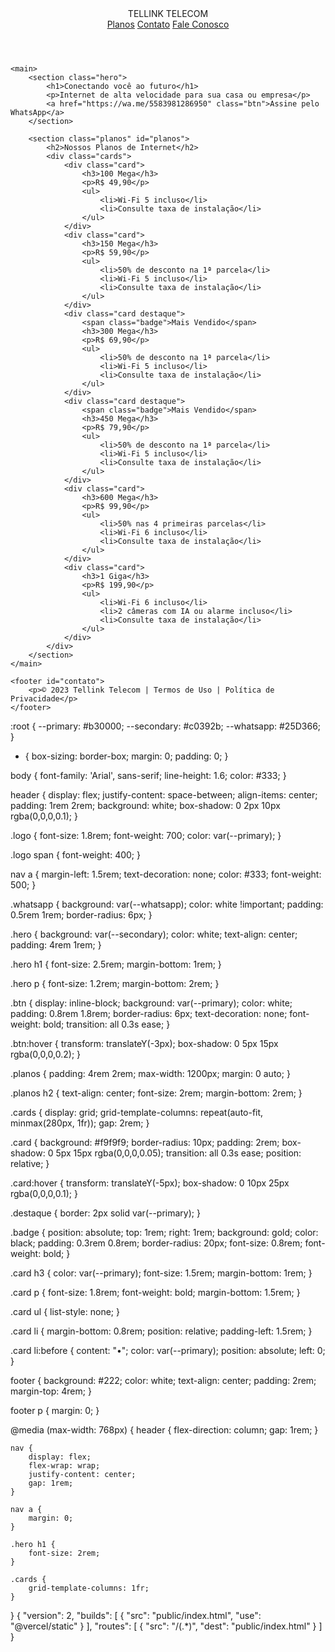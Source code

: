 <!DOCTYPE html>
<html lang="pt-BR">
<head>
    <meta charset="UTF-8">
    <meta name="viewport" content="width=device-width, initial-scale=1.0">
    <title>Tellink Telecom</title>
    <link rel="stylesheet" href="/style.css">
    <meta name="description" content="Internet de alta velocidade para sua casa ou empresa">
</head>
<body>
    <header>
        <div class="logo">TELLINK <span>TELECOM</span></div>
        <nav>
            <a href="#planos">Planos</a>
            <a href="#contato">Contato</a>
            <a href="https://wa.me/5583981286950" class="whatsapp">Fale Conosco</a>
        </nav>
    </header>
    
    <main>
        <section class="hero">
            <h1>Conectando você ao futuro</h1>
            <p>Internet de alta velocidade para sua casa ou empresa</p>
            <a href="https://wa.me/5583981286950" class="btn">Assine pelo WhatsApp</a>
        </section>

        <section class="planos" id="planos">
            <h2>Nossos Planos de Internet</h2>
            <div class="cards">
                <div class="card">
                    <h3>100 Mega</h3>
                    <p>R$ 49,90</p>
                    <ul>
                        <li>Wi-Fi 5 incluso</li>
                        <li>Consulte taxa de instalação</li>
                    </ul>
                </div>
                <div class="card">
                    <h3>150 Mega</h3>
                    <p>R$ 59,90</p>
                    <ul>
                        <li>50% de desconto na 1ª parcela</li>
                        <li>Wi-Fi 5 incluso</li>
                        <li>Consulte taxa de instalação</li>
                    </ul>
                </div>
                <div class="card destaque">
                    <span class="badge">Mais Vendido</span>
                    <h3>300 Mega</h3>
                    <p>R$ 69,90</p>
                    <ul>
                        <li>50% de desconto na 1ª parcela</li>
                        <li>Wi-Fi 5 incluso</li>
                        <li>Consulte taxa de instalação</li>
                    </ul>
                </div>
                <div class="card destaque">
                    <span class="badge">Mais Vendido</span>
                    <h3>450 Mega</h3>
                    <p>R$ 79,90</p>
                    <ul>
                        <li>50% de desconto na 1ª parcela</li>
                        <li>Wi-Fi 5 incluso</li>
                        <li>Consulte taxa de instalação</li>
                    </ul>
                </div>
                <div class="card">
                    <h3>600 Mega</h3>
                    <p>R$ 99,90</p>
                    <ul>
                        <li>50% nas 4 primeiras parcelas</li>
                        <li>Wi-Fi 6 incluso</li>
                        <li>Consulte taxa de instalação</li>
                    </ul>
                </div>
                <div class="card">
                    <h3>1 Giga</h3>
                    <p>R$ 199,90</p>
                    <ul>
                        <li>Wi-Fi 6 incluso</li>
                        <li>2 câmeras com IA ou alarme incluso</li>
                        <li>Consulte taxa de instalação</li>
                    </ul>
                </div>
            </div>
        </section>
    </main>

    <footer id="contato">
        <p>© 2023 Tellink Telecom | Termos de Uso | Política de Privacidade</p>
    </footer>
</body>
</html>
:root {
    --primary: #b30000;
    --secondary: #c0392b;
    --whatsapp: #25D366;
}

* {
    box-sizing: border-box;
    margin: 0;
    padding: 0;
}

body {
    font-family: 'Arial', sans-serif;
    line-height: 1.6;
    color: #333;
}

header {
    display: flex;
    justify-content: space-between;
    align-items: center;
    padding: 1rem 2rem;
    background: white;
    box-shadow: 0 2px 10px rgba(0,0,0,0.1);
}

.logo {
    font-size: 1.8rem;
    font-weight: 700;
    color: var(--primary);
}

.logo span {
    font-weight: 400;
}

nav a {
    margin-left: 1.5rem;
    text-decoration: none;
    color: #333;
    font-weight: 500;
}

.whatsapp {
    background: var(--whatsapp);
    color: white !important;
    padding: 0.5rem 1rem;
    border-radius: 6px;
}

.hero {
    background: var(--secondary);
    color: white;
    text-align: center;
    padding: 4rem 1rem;
}

.hero h1 {
    font-size: 2.5rem;
    margin-bottom: 1rem;
}

.hero p {
    font-size: 1.2rem;
    margin-bottom: 2rem;
}

.btn {
    display: inline-block;
    background: var(--primary);
    color: white;
    padding: 0.8rem 1.8rem;
    border-radius: 6px;
    text-decoration: none;
    font-weight: bold;
    transition: all 0.3s ease;
}

.btn:hover {
    transform: translateY(-3px);
    box-shadow: 0 5px 15px rgba(0,0,0,0.2);
}

.planos {
    padding: 4rem 2rem;
    max-width: 1200px;
    margin: 0 auto;
}

.planos h2 {
    text-align: center;
    font-size: 2rem;
    margin-bottom: 2rem;
}

.cards {
    display: grid;
    grid-template-columns: repeat(auto-fit, minmax(280px, 1fr));
    gap: 2rem;
}

.card {
    background: #f9f9f9;
    border-radius: 10px;
    padding: 2rem;
    box-shadow: 0 5px 15px rgba(0,0,0,0.05);
    transition: all 0.3s ease;
    position: relative;
}

.card:hover {
    transform: translateY(-5px);
    box-shadow: 0 10px 25px rgba(0,0,0,0.1);
}

.destaque {
    border: 2px solid var(--primary);
}

.badge {
    position: absolute;
    top: 1rem;
    right: 1rem;
    background: gold;
    color: black;
    padding: 0.3rem 0.8rem;
    border-radius: 20px;
    font-size: 0.8rem;
    font-weight: bold;
}

.card h3 {
    color: var(--primary);
    font-size: 1.5rem;
    margin-bottom: 1rem;
}

.card p {
    font-size: 1.8rem;
    font-weight: bold;
    margin-bottom: 1.5rem;
}

.card ul {
    list-style: none;
}

.card li {
    margin-bottom: 0.8rem;
    position: relative;
    padding-left: 1.5rem;
}

.card li:before {
    content: "•";
    color: var(--primary);
    position: absolute;
    left: 0;
}

footer {
    background: #222;
    color: white;
    text-align: center;
    padding: 2rem;
    margin-top: 4rem;
}

footer p {
    margin: 0;
}

@media (max-width: 768px) {
    header {
        flex-direction: column;
        gap: 1rem;
    }
    
    nav {
        display: flex;
        flex-wrap: wrap;
        justify-content: center;
        gap: 1rem;
    }
    
    nav a {
        margin: 0;
    }
    
    .hero h1 {
        font-size: 2rem;
    }
    
    .cards {
        grid-template-columns: 1fr;
    }
}
{
  "version": 2,
  "builds": [
    {
      "src": "public/index.html",
      "use": "@vercel/static"
    }
  ],
  "routes": [
    {
      "src": "/(.*)",
      "dest": "public/index.html"
    }
  ]
}
